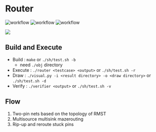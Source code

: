 # Router
![workflow](https://github.com/darrenleeleelee1/Router/actions/workflows/result.yml/badge.svg?event=push)
![workflow](https://github.com/darrenleeleelee1/Router/actions/workflows/verifier.yml/badge.svg?event=push)
![workflow](https://github.com/darrenleeleelee1/Router/actions/workflows/memory_leak.yml/badge.svg?event=push)

![](./assets/test1_rip_up_and_reroute.gif)

## Build and Execute
* Build   : `make` or `./sh/test.sh -b`
    * need `./obj` directory
* Execute : `./router <testcase> <output>` or `./sh/test.sh -r`
* Draw    : `./visual.py -i <result directory> -o <draw directory>` or `./sh/test.sh -d`
* Verify  : `./verifier <output>` or `./sh/test.sh -v`


## Flow
1. Two-pin nets based on the topology of RMST
2. Multisource multisink mazerouting
3. Rip-up and reroute stuck pins
